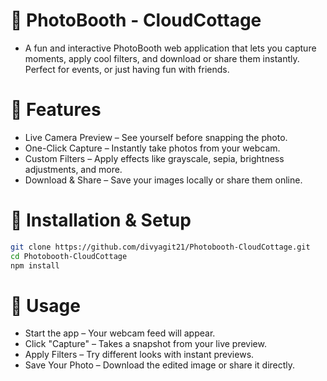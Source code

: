 # 📸 PhotoBooth - CloudCottage
- A fun and interactive PhotoBooth web application that lets you capture moments, apply cool filters, and download or share them instantly. Perfect for events, or just having fun with friends.

# 🚀 Features
- Live Camera Preview – See yourself before snapping the photo.
- One-Click Capture – Instantly take photos from your webcam.
- Custom Filters – Apply effects like grayscale, sepia, brightness adjustments, and more.
- Download & Share – Save your images locally or share them online.

# 🔧 Installation & Setup

```bash
git clone https://github.com/divyagit21/Photobooth-CloudCottage.git
cd Photobooth-CloudCottage
npm install
```

# 🎯 Usage
- Start the app – Your webcam feed will appear.
- Click "Capture" – Takes a snapshot from your live preview.
- Apply Filters – Try different looks with instant previews.
- Save Your Photo – Download the edited image or share it directly.



